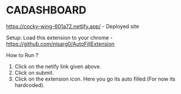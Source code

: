 # CADASHBOARD
https://cocky-wing-601a72.netlify.app/ - Deployed site

Setup:
Load this extension to your chrome - https://github.com/nisarg0/AutoFillExtension

How to Run ?
1. Click on the netify link given above.
2. Click on submit.
3. Click on the extension icon.
Here you go its auto filled.(For now its hardcoded).
